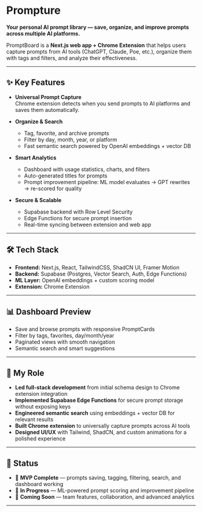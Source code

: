# Prompture  

**Your personal AI prompt library — save, organize, and improve prompts across multiple AI platforms.**  

PromptBoard is a **Next.js web app + Chrome Extension** that helps users capture prompts from AI tools (ChatGPT, Claude, Poe, etc.), organize them with tags and filters, and analyze their effectiveness.  

---

## ✨ Key Features  

- **Universal Prompt Capture**  
  Chrome extension detects when you send prompts to AI platforms and saves them automatically.  

- **Organize & Search**  
  - Tag, favorite, and archive prompts  
  - Filter by day, month, year, or platform  
  - Fast semantic search powered by OpenAI embeddings + vector DB  

- **Smart Analytics**  
  - Dashboard with usage statistics, charts, and filters  
  - Auto-generated titles for prompts  
  - Prompt improvement pipeline: ML model evaluates → GPT rewrites → re-scored for quality  

- **Secure & Scalable**  
  - Supabase backend with Row Level Security  
  - Edge Functions for secure prompt insertion  
  - Real-time syncing between extension and web app  

---

## 🛠️ Tech Stack  

- **Frontend:** Next.js, React, TailwindCSS, ShadCN UI, Framer Motion  
- **Backend:** Supabase (Postgres, Vector Search, Auth, Edge Functions)  
- **ML Layer:** OpenAI embeddings + custom scoring model  
- **Extension:** Chrome Extension

---

## 📊 Dashboard Preview  

- Save and browse prompts with responsive PromptCards  
- Filter by tags, favorites, day/month/year  
- Paginated views with smooth navigation  
- Semantic search and smart suggestions  

---

## 🌟 My Role  

- **Led full-stack development** from initial schema design to Chrome extension integration  
- **Implemented Supabase Edge Functions** for secure prompt storage without exposing keys  
- **Engineered semantic search** using embeddings + vector DB for relevant results  
- **Built Chrome extension** to universally capture prompts across AI tools  
- **Designed UI/UX** with Tailwind, ShadCN, and custom animations for a polished experience  

---

## 📌 Status  

- 🔹 **MVP Complete** — prompts saving, tagging, filtering, search, and dashboard working  
- 🔹 **In Progress** — ML-powered prompt scoring and improvement pipeline  
- 🔹 **Coming Soon** — team features, collaboration, and advanced analytics  

---
